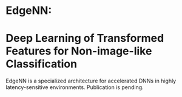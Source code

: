 # EdgeNN:
# Deep Learning of Transformed Features for Non-image-like Classification

EdgeNN is a specialized architecture for accelerated DNNs in highly latency-sensitive environments. Publication is pending.
